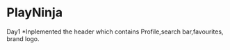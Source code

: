 # PlayNinja

Day1
  *Inplemented the header which contains Profile,search bar,favourites, brand logo.
